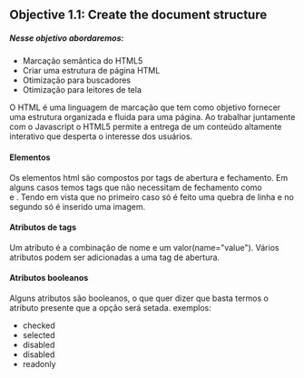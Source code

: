 
## Objective 1.1: Create the document structure

##### Nesse objetivo abordaremos:
* Marcação semântica do HTML5
* Criar uma estrutura de página HTML
* Otimização para buscadores
* Otimização para leitores de tela

O HTML é uma linguagem de marcação que tem como objetivo fornecer uma estrutura organizada e fluida para uma página. Ao trabalhar juntamente com o Javascript o HTML5 permite a entrega de um conteúdo altamente interativo que desperta o interesse dos usuários.

#### Elementos

Os elementos html são compostos por tags de abertura e fechamento. Em alguns casos temos tags que não necessitam de fechamento como <br> e <img>. Tendo em vista que no primeiro caso só é feito uma quebra de linha e no segundo só é inserido uma imagem. 

#### Atributos de tags
Um atributo é a combinação de nome e um valor(name="value"). Vários atributos podem ser adicionadas a uma tag de abertura.

#### Atributos booleanos
Alguns atributos são booleanos, o que quer dizer que basta termos o atributo presente que a opção será setada.
exemplos:

* checked
* selected
* disabled
* disabled
* readonly